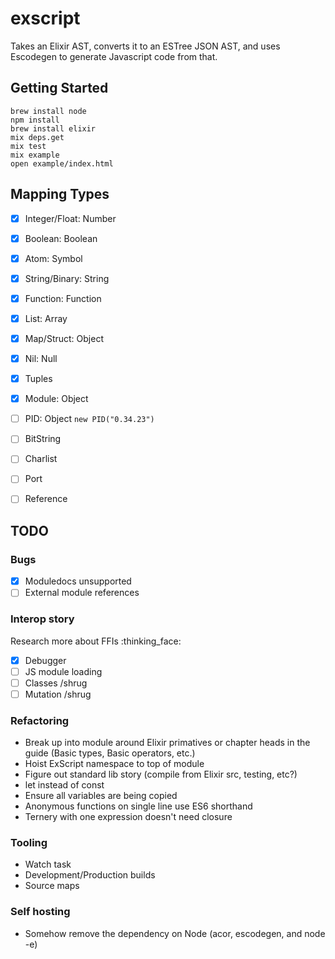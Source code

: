 # exscript

Takes an Elixir AST, converts it to an ESTree JSON AST, and uses Escodegen to generate Javascript code from that.
 
## Getting Started

```
brew install node
npm install
brew install elixir
mix deps.get
mix test
mix example
open example/index.html
```

## Mapping Types

- [x] Integer/Float: Number
- [x] Boolean: Boolean
- [x] Atom: Symbol
- [x] String/Binary: String
- [x] Function: Function
- [x] List: Array
- [x] Map/Struct: Object
- [x] Nil: Null

- [x] Tuples
- [x] Module: Object
- [ ] PID: Object `new PID("0.34.23")`
- [ ] BitString
- [ ] Charlist
- [ ] Port
- [ ] Reference

## TODO

### Bugs

- [x] Moduledocs unsupported
- [ ] External module references

### Interop story

Research more about FFIs :thinking_face:

- [x] Debugger
- [ ] JS module loading
- [ ] Classes /shrug
- [ ] Mutation /shrug

### Refactoring

- Break up into module around Elixir primatives or chapter heads in the guide (Basic types, Basic operators, etc.)
- Hoist ExScript namespace to top of module
- Figure out standard lib story (compile from Elixir src, testing, etc?)
- let instead of const
- Ensure all variables are being copied
- Anonymous functions on single line use ES6 shorthand
- Ternery with one expression doesn't need closure

### Tooling

- Watch task
- Development/Production builds
- Source maps

### Self hosting

- Somehow remove the dependency on Node (acor, escodegen, and node -e)